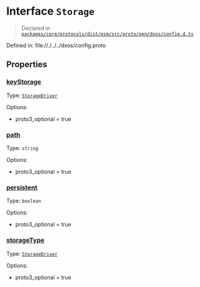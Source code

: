 # Interface `Storage`
> Declared in [`packages/core/protocols/dist/esm/src/proto/gen/dxos/config.d.ts`]()

Defined in:
   file://./../../dxos/config.proto
## Properties
### [keyStorage]()
Type: <code>[StorageDriver](/api/@dxos/config/enums#StorageDriver)</code>

Options:
  - proto3_optional = true

### [path]()
Type: <code>string</code>

Options:
  - proto3_optional = true

### [persistent]()
Type: <code>boolean</code>

Options:
  - proto3_optional = true

### [storageType]()
Type: <code>[StorageDriver](/api/@dxos/config/enums#StorageDriver)</code>

Options:
  - proto3_optional = true

    